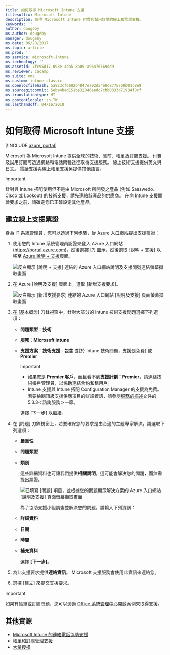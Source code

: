 ```yaml
---
title: 如何取得 Microsoft Intune 支援
titlesuffix: Microsoft Intune
description: 取得 Microsoft Intune 付費和試用訂閱的線上和電話支援。
keywords: ''
author: dougeby
ms.author: dougeby
manager: dougeby
ms.date: 06/28/2017
ms.topic: article
ms.prod: ''
ms.service: microsoft-intune
ms.technology: ''
ms.assetid: 7fc95d17-098e-4da5-8a09-a96476569dd9
ms.reviewer: cacamp
ms.suite: ems
ms.custom: intune-classic
ms.openlocfilehash: 5a823cfb602b4847e702d54e0d8775700b01c8e9
ms.sourcegitcommit: 5eba4bad151be32346aedc7cbb0333d71934f8cf
ms.translationtype: HT
ms.contentlocale: zh-TW
ms.lasthandoff: 04/16/2018
---
```

# <a name="how-to-get-support-for-microsoft-intune"></a>如何取得 Microsoft Intune 支援

[!INCLUDE [azure_portal](./includes/note-for-both-portals.md)]

Microsoft 為 Microsoft Intune 提供全球的技術、售前、帳單及訂閱支援。 付費及試用訂閱可透過網路和電話兩種途徑取得支援服務。 線上技術支援提供英文與日文。 電話支援與線上帳單支援另提供其他語言。

>[!IMPORTANT]
> 針對與 Intune 搭配使用但不是由 Microsoft 所開發之產品 (例如 Saaswedo、Cisco 或 Lookout) 的技術支援，請先連絡該產品的供應商。 在向 Intune 支援開啟要求之前，請確定您已正確設定其他產品。

## <a name="create-an-online-support-ticket"></a>建立線上支援票證

身為 IT 系統管理員，您可以透過下列步驟，從 Azure 入口網站提出支援票證：

1. 使用您的 Intune 系統管理員認證來登入 Azure 入口網站 (<https://portal.azure.com>)，然後選擇 [?] 圖示，然後選取 [說明 + 支援] 以移至 [Azure 說明 + 支援](https://ms.portal.azure.com/#blade/Microsoft_Azure_Support/HelpAndSupportBlade/overview)頁面。

    ![反白顯示 [說明 + 支援] 連結的 Azure 入口網站說明及支援問號連結螢幕擷取畫面](./media/azure-get-support.png)

2. 在 Azure [說明及支援] 頁面上，選取 [新增支援要求]。

    ![反白顯示 [新增支援要求] 連結的 Azure 入口網站 [說明及支援] 頁面螢幕擷取畫面](./media/azure-support-ticket-link.png)

3. 在 [基本概念] 刀鋒視窗中，針對大部分的 Intune 技術支援問題選擇下列選項：
   - **問題類型**：**技術**
   - **服務**：**Microsoft Intune**
   - **支援方案**：**技術支援 - 包含** (對於 Intune 技術問題，支援是免費) 或 **Premier**
    
     >[!IMPORTANT]
     >- 如果您是 **Premier 客戶**，而且看不到**支援計劃：Premier**，請連絡技術帳戶管理員，以協助連結合約和租用戶。
     >- Intune 支援與 Intune 搭配 Configuration Manager 的支援為免費。 若要檢閱頂級支援供應項目的詳細資訊，請參閱[服務的描述](https://enterprise.microsoft.com/en-us/services/services-list/)文件的 5.3.3＜諮詢服務＞一節。

     選擇 [下一步] 以繼續。

4. 在 [問題] 刀鋒視窗上，若要確保您的要求是由合適的主題專家解決，請選取下列選項：

   - **嚴重性**
   - **問題類型**
   - **類別**

     這些詳細資料也可讓我們提供**相關說明**，這可能會解決您的問題，而無需提出票證。

     ![已填寫 [問題] 項目，並根據您的問題顯示解決方案的 Azure 入口網站 [說明及支援] 頁面螢幕擷取畫面](./media/support-need-solutions.png)

     為了協助支援小組調查並解決您的問題，請輸入下列資訊：
    
   - **詳細資料**
   - **日期**
   - **時間**
   - **補充資料**

     選擇 **[下一步]**。

5. 為此支援要求提供**連絡資訊**。 Microsoft 支援服務會使用此資訊來連絡您。
6. 選擇 [建立] 來提交支援要求。

>[!IMPORTANT]
>如果有帳單或訂閱問題，您可以透過 [Office 系統管理中心](https://portal.office.com/Support/SupportEntry.aspx)開啟案例來取得支援。

## <a name="additional-resources"></a>其他資源
- [Microsoft Intune 的連絡電話協助支援](phone-support-contact.md)
- [帳單和訂閱管理支援](https://support.office.com/article/Contact-Office-365-for-business-support-Admin-Help-32a17ca7-6fa0-4870-8a8d-e25ba4ccfd4b)
- [大量授權](http://go.microsoft.com/fwlink/p/?LinkID=282015)
